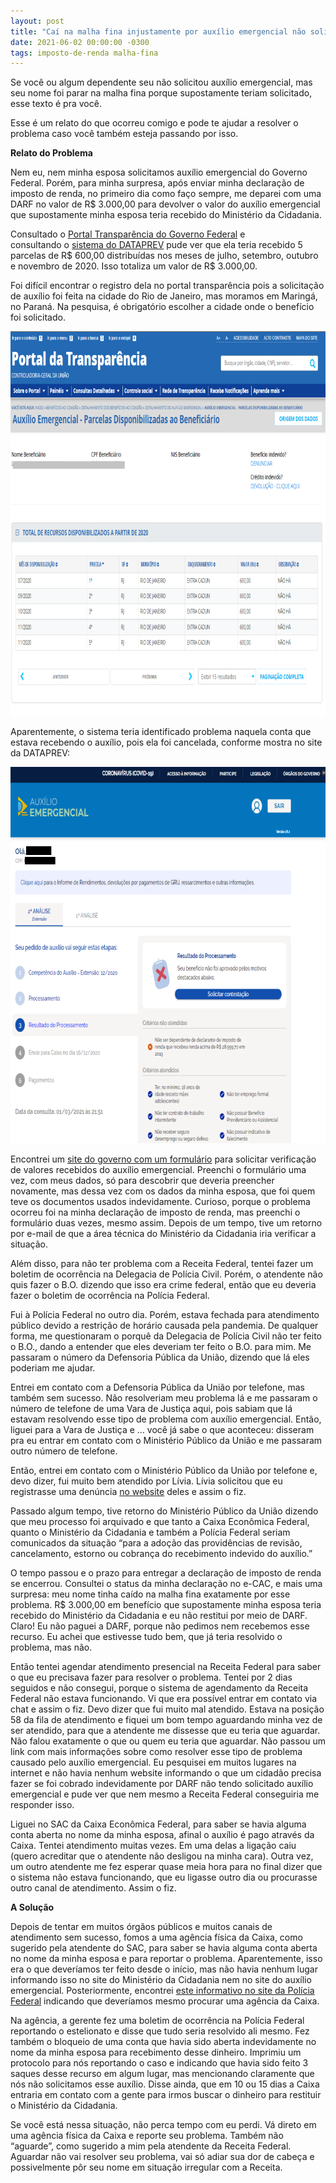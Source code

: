 ```yaml
---
layout: post
title: "Caí na malha fina injustamente por auxílio emergencial não solicitado"
date: 2021-06-02 00:00:00 -0300
tags: imposto-de-renda malha-fina
---
```


<p>Se você ou algum dependente seu não solicitou auxílio emergencial, mas seu nome foi parar na malha fina porque supostamente teriam solicitado, esse texto é pra você.</p>
<p>Esse é um relato do que ocorreu comigo e pode te ajudar a resolver o problema caso você também esteja passando por isso.</p>
<p><strong>Relato do Problema</strong></p>
<p>Nem eu, nem minha esposa solicitamos auxílio emergencial do Governo Federal. Porém, para minha surpresa, após enviar minha declaração de imposto de renda, no primeiro dia como faço sempre, me deparei com uma DARF no valor de R$ 3.000,00 para devolver o valor do auxílio emergencial que supostamente minha esposa teria recebido do Ministério da Cidadania.</p>
<p>Consultado o <a href="http://www.portaltransparencia.gov.br/beneficios/auxilio-emergencial" target="_blank">Portal Transparência do Governo Federal</a> e<br>
consultando o <a href="https://consultaauxilio.dataprev.gov.br/consulta" target="_blank">sistema do DATAPREV</a> pude ver que ela teria recebido 5 parcelas de R$ 600,00 distribuídas nos meses de julho, setembro, outubro e novembro de 2020. Isso totaliza um valor de R$ 3.000,00.</p>
<p>Foi difícil encontrar o registro dela no portal transparência pois a solicitação de auxílio foi feita na cidade do Rio de Janeiro, mas moramos em Maringá, no Paraná. Na pesquisa, é obrigatório escolher a cidade onde o benefício foi solicitado.</p>
<p><img loading="lazy" src="/imagens/portal-transparencia.png" alt="" width="100%" height="615"></p>
<p>Aparentemente, o sistema teria identificado problema naquela conta que estava recebendo o auxílio, pois ela foi cancelada, conforme mostra no site da DATAPREV:</p>
<p><img loading="lazy" src="/imagens/dataprev.png" alt="" width="100%" height="602"></p>
<p>Encontrei um <a href="https://www.gov.br/pt-br/servicos/solicitar-verificacao-dos-valores-recebidos-do-auxilioemergencial-para-efeitos-de-declaracao-de-ajuste-anual-de-imposto-de-renda" rel="noopener" target="_blank">site do governo com um formulário</a> para solicitar verificação de valores recebidos do auxílio emergencial. Preenchi o formulário uma vez, com meus dados, só para descobrir que deveria preencher novamente, mas dessa vez com os dados da minha esposa,  que foi quem teve os documentos usados indevidamente. Curioso, porque o problema ocorreu foi na minha declaração de imposto de renda, mas preenchi o formulário duas vezes, mesmo assim. Depois de um tempo, tive um retorno por e-mail de que a área técnica do Ministério da Cidadania iria verificar a situação.</p>
<p>Além disso, para não ter problema com a Receita Federal, tentei fazer um boletim de ocorrência na Delegacia de Polícia Civil. Porém, o atendente não quis fazer o B.O. dizendo que isso era crime federal, então que eu deveria fazer o boletim de ocorrência na Polícia Federal.</p>
<p>Fui à Polícia Federal no outro dia. Porém, estava fechada para atendimento público devido a restrição de horário causada pela pandemia. De qualquer forma, me questionaram o porquê da Delegacia de Polícia Civil não ter feito o B.O., dando a entender que eles deveriam ter feito o B.O. para mim. Me passaram o número da Defensoria Pública da União, dizendo que lá eles poderiam me ajudar.</p>
<p>Entrei em contato com a Defensoria Pública da União por telefone, mas também sem sucesso. Não resolveriam meu problema lá e me passaram o número de telefone de uma Vara de Justiça aqui, pois sabiam que lá estavam resolvendo esse tipo de problema com auxílio emergencial. Então, liguei para a Vara de Justiça e … você já sabe o que aconteceu: disseram pra eu entrar em contato com o Ministério Público da União e me passaram outro número de telefone.</p>
<p>Então, entrei em contato com o Ministério Público da União por telefone e, devo dizer, fui muito bem atendido por Lívia. Lívia solicitou que eu registrasse uma denúncia <a href="http://www.contecomagente.mpf.mp.br" rel="noopener" target="_blank">no website</a> deles e assim o fiz.</p>
<p>Passado algum tempo, tive retorno do Ministério Público da União dizendo que meu processo foi arquivado e que tanto a Caixa Econômica Federal, quanto o Ministério da Cidadania e também a Polícia Federal seriam comunicados da situação “para a adoção das providências de revisão, cancelamento, estorno ou cobrança do recebimento indevido do auxílio.”</p>
<p>O tempo passou e o prazo para entregar a declaração de imposto de renda se encerrou. Consultei o status da minha declaração no e-CAC, e mais uma surpresa: meu nome tinha caído na malha fina exatamente por esse problema. R$ 3.000,00 em benefício que supostamente minha esposa teria recebido do Ministério da Cidadania e eu não restitui por meio de DARF. Claro! Eu não paguei a DARF, porque não pedimos nem recebemos esse recurso. Eu achei que estivesse tudo bem, que já teria resolvido o problema, mas não.</p>
<p>Então tentei agendar atendimento presencial na Receita Federal para saber o que eu precisava fazer para resolver o problema. Tentei por 2 dias seguidos e não consegui, porque o sistema de agendamento da Receita Federal não estava funcionando. Vi que era possível entrar em contato via chat e assim o fiz. Devo dizer que fui muito mal atendido. Estava na posição 58 da fila de atendimento e fiquei um bom tempo aguardando minha vez de ser atendido, para que a atendente me dissesse que eu teria que aguardar. Não falou exatamente o que ou quem eu teria que aguardar. Não passou um link com mais informações sobre como resolver esse tipo de problema causado pelo auxílio emergencial. Eu pesquisei em muitos lugares na internet e não havia nenhum website informando o que um cidadão precisa fazer se foi cobrado indevidamente por DARF não tendo solicitado auxílio emergencial e pude ver que nem mesmo a Receita Federal conseguiria me responder isso.</p>
<p>Liguei no SAC da Caixa Econômica Federal, para saber se havia alguma conta aberta no nome da minha esposa, afinal o auxílio é pago através da Caixa. Tentei atendimento muitas vezes. Em uma delas a ligação caiu (quero acreditar  que o atendente não desligou na minha cara). Outra vez, um outro atendente me fez esperar quase meia hora para no final dizer que o sistema não estava funcionando, que eu ligasse outro dia ou procurasse outro canal de atendimento. Assim o fiz.</p>
<p><strong>A Solução</strong></p>
<p>Depois de tentar em muitos órgãos públicos e muitos canais de atendimento sem sucesso, fomos a uma agência física da Caixa, como sugerido pela atendente do SAC, para saber se havia alguma conta aberta no nome da minha esposa e para reportar o problema. Aparentemente, isso era o que deveríamos ter feito desde o início, mas não havia nenhum lugar informando isso no site do Ministério da Cidadania nem no site do auxílio emergencial. Posteriormente, encontrei <a href="http://www.pf.gov.br/imprensa/noticias/2020/06-noticias-de-junho-de-2020/informacoes-sobre-denuncias-de-fraudes-no-auxilio-emergencial" rel="noopener" target="_blank">este informativo no site da Polícia Federal</a> indicando que deveríamos mesmo procurar uma agência da Caixa.</p>
<p>Na agência, a gerente fez uma boletim de ocorrência na Polícia Federal reportando o estelionato e disse que tudo seria resolvido ali mesmo. Fez também o bloqueio de uma conta que havia sido aberta indevidamente no nome da minha esposa para recebimento desse dinheiro. Imprimiu um protocolo para nós reportando o caso e indicando que havia sido feito 3 saques desse recurso em algum lugar, mas mencionando claramente que nós não solicitamos esse auxílio. Disse ainda, que em  10 ou 15 dias a Caixa entraria em contato com a gente para irmos buscar o dinheiro para restituir o Ministério da Cidadania.</p>
<p>Se você está nessa situação, não perca tempo com eu perdi. Vá direto em uma agência física da Caixa e reporte seu problema. Também não “aguarde”, como sugerido a mim pela atendente da Receita Federal. Aguardar não vai resolver seu problema, vai só adiar sua dor de cabeça e possivelmente pôr seu nome em situação irregular com a Receita.</p>